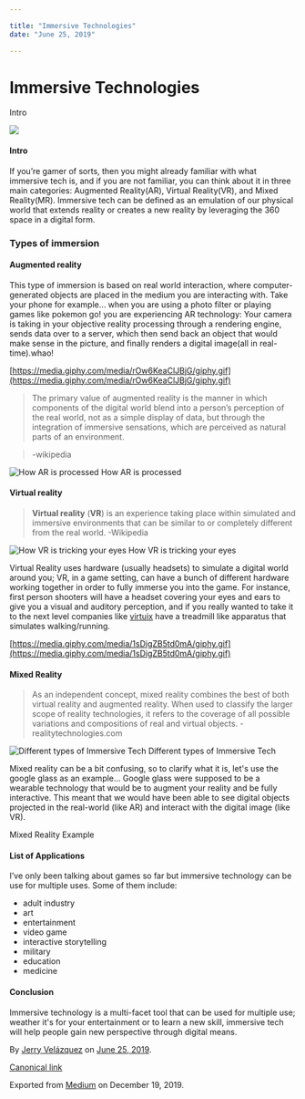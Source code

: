 ```yaml
---

title: "Immersive Technologies"
date: "June 25, 2019"

---
```

# Immersive Technologies

Intro

![](https://cdn-images-1.medium.com/max/800/0*0uvRC4W5q_ymbjOO.jpg)

#### **Intro**

If you’re gamer of sorts, then you might already familiar with what immersive tech is, and if you are not familiar, you can think about it in three main categories: Augmented Reality(AR), Virtual Reality(VR), and Mixed Reality(MR). Immersive tech can be defined as an emulation of our physical world that extends reality or creates a new reality by leveraging the 360 space in a digital form.

### Types of immersion

#### Augmented reality

This type of immersion is based on real world interaction, where computer-generated objects are placed in the medium you are interacting with. Take your phone for example… when you are using a photo filter or playing games like pokemon go! you are experiencing AR technology: Your camera is taking in your objective reality processing through a rendering engine, sends data over to a server, which then send back an object that would make sense in the picture, and finally renders a digital image(all in real-time).whao!

[https://media.giphy.com/media/rOw6KeaClJBjG/giphy.gif](https://media.giphy.com/media/rOw6KeaClJBjG/giphy.gif)

> The primary value of augmented reality is the manner in which components of the digital world blend into a person’s perception of the real world, not as a simple display of data, but through the integration of immersive sensations, which are perceived as natural parts of an environment.

> \-wikipedia

![How AR is processed](https://cdn-images-1.medium.com/max/800/0*OXpgIk33ih0aoSdd)
How AR is processed

#### Virtual reality

> **Virtual reality** (**VR**) is an experience taking place within simulated and immersive environments that can be similar to or completely different from the real world. -Wikipedia

![How VR is tricking your eyes](https://cdn-images-1.medium.com/max/800/0*zsaGQtUVWpXcwZic)
How VR is tricking your eyes

Virtual Reality uses hardware (usually headsets) to simulate a digital world around you; VR, in a game setting, can have a bunch of different hardware working together in order to fully immerse you into the game. For instance, first person shooters will have a headset covering your eyes and ears to give you a visual and auditory perception, and if you really wanted to take it to the next level companies like [virtuix](https://www.virtuix.com/) have a treadmill like apparatus that simulates walking/running.

[https://media.giphy.com/media/1sDigZB5td0mA/giphy.gif](https://media.giphy.com/media/1sDigZB5td0mA/giphy.gif)

#### Mixed Reality

> As an independent concept, mixed reality combines the best of both virtual reality and augmented reality. When used to classify the larger scope of reality technologies, it refers to the coverage of all possible variations and compositions of real and virtual objects. -realitytechnologies.com

![Different types of Immersive Tech](https://cdn-images-1.medium.com/max/800/0*qhh5apr0AZl0X8lL.jpg)
Different types of Immersive Tech

Mixed reality can be a bit confusing, so to clarify what it is, let's use the google glass as an example… Google glass were supposed to be a wearable technology that would be to augment your reality and be fully interactive. This meant that we would have been able to see digital objects projected in the real-world (like AR) and interact with the digital image (like VR).

Mixed Reality Example

#### List of Applications

I’ve only been talking about games so far but immersive technology can be use for multiple uses. Some of them include:

*   adult industry
*   art
*   entertainment
*   video game
*   interactive storytelling
*   military
*   education
*   medicine

#### Conclusion

Immersive technology is a multi-facet tool that can be used for multiple use; weather it's for your entertainment or to learn a new skill, immersive tech will help people gain new perspective through digital means.

By [Jerry Velázquez](https://medium.com/@jvr572) on [June 25, 2019](https://medium.com/p/386def52d9db).

[Canonical link](https://medium.com/@jvr572/immersive-technologies-386def52d9db)

Exported from [Medium](https://medium.com) on December 19, 2019.